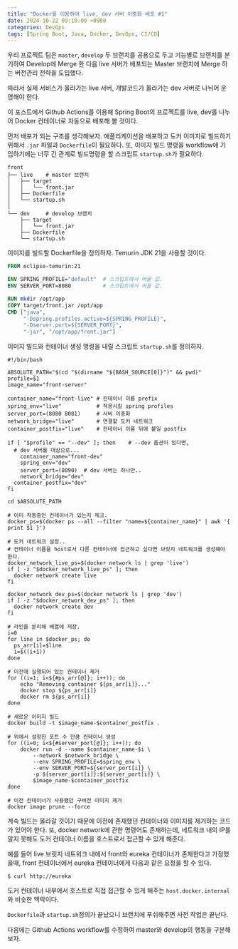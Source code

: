 ```yaml
---
title: "Docker를 이용하여 live, dev 서버 이중화 배포 #1"
date: 2024-10-22 09:10:00 +0900
categories: DevOps
tags: [Spring Boot, Java, Docker, DevOps, CI/CD]
---
```


우리 프로젝트 팀은 `master`, `develop` 두 브랜치를 공용으로 두고 기능별로 브랜치를 분기하여 Develop에 Merge 한 다음 live 서버가 배포되는 Master 브랜치에 Merge 하는 버전관리 전략을 도입했다.

따라서 실제 서비스가 올라가는 live 서버, 개발코드가 올라가는 dev 서버로 나뉘어 운영해야 한다.

이 포스트에서 Github Actions를 이용해 Spring Boot의 프로젝트를 live, dev를 나누어 Docker 컨테이너로 자동으로 배포해 볼 것이다.

먼저 배포가 되는 구조를 생각해보자. 애플리케이션을 배포하고 도커 이미지로 빌드하기 위해서 `.jar` 파일과 `Dockerfile`이 필요하다. 또, 이미지 빌드 명령을 workflow에 기입하기에는 너무 긴 관계로 빌드명령을 할 스크립트 `startup.sh`가 필요하다.

```
front
├── live    # master 브랜치
│   ├── target
│   │   └── front.jar
│   ├── Dockerfile
│   └── startup.sh
│
└── dev     # develop 브랜치
    ├── target
    │   └── front.jar
    ├── Dockerfile
    └── startup.sh
```

이미지를 빌드할 Dockerfile을 정의하자. Temurin JDK 21을 사용할 것이다.

```Dockerfile
FROM eclipse-temurin:21

ENV SPRING_PROFILE="default"  # 스크립트에서 바꿀 값.
ENV SERVER_PORT=8080          # 스크립트에서 바꿀 값.

RUN mkdir /opt/app
COPY target/front.jar /opt/app
CMD ["java", 
     "-Dspring.profiles.active=${SPRING_PROFILE}", 
     "-Dserver.port=${SERVER_PORT}",
     "-jar", "/opt/app/front.jar"]
```

이미지 빌드와 컨테이너 생성 명령을 내릴 스크립트 `startup.sh`를 정의하자.

```shell
#!/bin/bash

ABSOLUTE_PATH="$(cd "$(dirname "${BASH_SOURCE[0]}")" && pwd)"
profile=$1
image_name="front-server"

container_name="front-live" # 컨테이너 이름 prefix
spring_env="live"           # 적용시킬 spring profiles
server_port=(8080 8081)     # 서버 이중화
network_bridge="live"       # 연결할 도커 네트워크
container_postfix="live"    # 컨테이너 이름 뒤에 붙일 postfix

if [ "$profile" == "--dev" ]; then    # --dev 옵션이 있다면,
  # dev 서버를 대상으로...
	container_name="front-dev"
	spring_env="dev"
	server_port=(8090)  # dev 서버는 하나만..
	network_bridge="dev"
  container_postfix="dev"
fi

cd $ABSOLUTE_PATH

# 이미 작동중인 컨테이너가 있는지 체크.
docker_ps=$(docker ps --all --filter "name=${container_name}" | awk '{ print $1 }')

# 도커 네트워크 설정..
# 컨테이너 이름을 host로서 다른 컨테이너에 접근하고 싶다면 브릿지 네트워크를 생성해야 한다.
docker_network_live_ps=$(docker network ls | grep 'live')
if [ -z "$docker_network_live_ps" ]; then
  docker network create live
fi

docker_network_dev_ps=$(docker network ls | grep 'dev')
if [ -z "$docker_network_dev_ps" ]; then
  docker network create dev
fi

# 라인을 분리해 배열에 저장.
i=0
for line in $docker_ps; do
  ps_arr[i]=$line
  i=$((i+1))
done

# 이전에 실행되어 있는 컨테이너 제거
for ((i=1; i<${#ps_arr[@]}; i++)); do
    echo "Removing container ${ps_arr[i]}..."
    docker stop ${ps_arr[i]}
    docker rm ${ps_arr[i]}
done

# 새로운 이미지 빌드
docker build -t $image_name-$container_postfix .

# 위에서 설정한 포트 수 만큼 컨테이너 생성
for ((i=0; i<${#server_port[@]}; i++)); do
    docker run -d --name $container_name-$i \ 
        --network $network_bridge \ 
        --env SPRING_PROFILE=$spring_env \ 
        --env SERVER_PORT=${server_port[i]} \ 
        -p ${server_port[i]}:${server_port[i]} \ 
        $image_name-$container_postfix
done

# 이전 컨테이너가 사용했던 구버전 이미지 제거
docker image prune --force
```

계속 빌드는 올라갈 것이기 때문에 이전에 존재했던 컨테이너와 이미지를 제거하는 코드가 있어야 한다. 또, docker network에 관한 명령어도 존재하는데, 네트워크 내의 IP를 알지 못해도 도커 컨테이너 이름을 호스트로서 접근할 수 있게 해준다.

예를 들어 live 브릿지 네트워크 내에서 front와 eureka 컨테이너가 존재한다고 가정했을때, front 컨테이너에서 eureka 컨테이너에게 다음과 같은 요청을 할 수 있다.

```shell
$ curl http://eureka
```

도커 컨테이너 내부에서 호스트로 직접 접근할 수 있게 해주는 `host.docker.internal`와 비슷한 맥락이다.

`Dockerfile`과 `startup.sh`정의가 끝났으니 브랜치에 푸쉬해주면 사전 작업은 끝난다.

다음에는 Github Actions workflow를 수정하여 master와 develop의 행동을 구분해보자.

